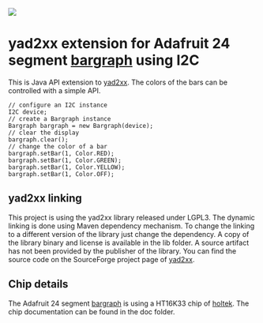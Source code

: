 <a href="https://opensource.org/licenses/Apache-2.0"><img src="https://img.shields.io/badge/license-apache2-blue.svg"></a>

# yad2xx extension for Adafruit 24 segment [bargraph] using I2C

This is Java API extension to [yad2xx]. The colors of the bars can be controlled with a simple API. 

```
// configure an I2C instance
I2C device;
// create a Bargraph instance
Bargraph bargraph = new Bargraph(device);
// clear the display
bargraph.clear();
// change the color of a bar
bargraph.setBar(1, Color.RED);
bargraph.setBar(1, Color.GREEN);
bargraph.setBar(1, Color.YELLOW);
bargraph.setBar(1, Color.OFF);

```
## yad2xx linking

This project is using the yad2xx library released under LGPL3. The dynamic linking is done using Maven dependency mechanism. To change the linking to
a different version of the library just change the dependency. A copy of the library binary and license is available in the lib folder. A source artifact
has not been provided by the publisher of the library. You can find the source code on the SourceForge project page of [yad2xx].


## Chip details

The Adafruit 24 segment [bargraph] is using a HT16K33 chip of [holtek]. The chip documentation can be found in the doc folder.

[bargraph]: https://www.adafruit.com/product/1721
[yad2xx]: https://sourceforge.net/projects/yad2xx
[holtek]: https://holtek.com
